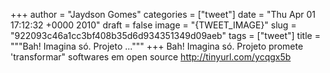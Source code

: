 
+++
author = "Jaydson Gomes"
categories = ["tweet"]
date = "Thu Apr 01 17:12:32 +0000 2010"
draft = false
image = "{TWEET_IMAGE}"
slug = "922093c46a1cc3bf408b35d6d934351349d09aeb"
tags = ["tweet"]
title = """Bah! Imagina só. Projeto ..."""
+++
Bah! Imagina só. Projeto promete 'transformar" softwares em open source http://tinyurl.com/ycqgx5b
